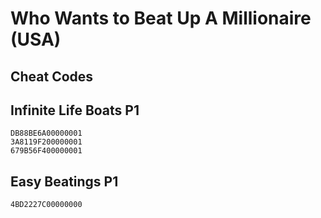 # Who Wants to Beat Up A Millionaire (USA)

## Cheat Codes

## Infinite Life Boats P1

```
DB88BE6A00000001
3A8119F200000001
679B56F400000001

```

## Easy Beatings P1

```
4BD2227C00000000

```

